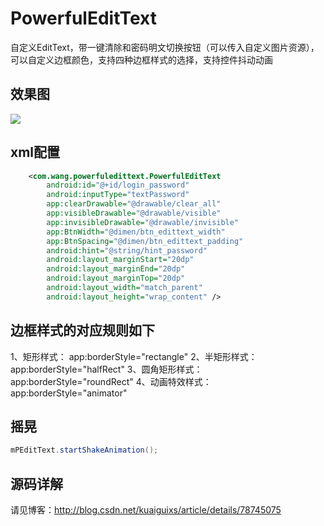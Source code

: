 # PowerfulEditText
自定义EditText，带一键清除和密码明文切换按钮（可以传入自定义图片资源），可以自定义边框颜色，支持四种边框样式的选择，支持控件抖动动画

## 效果图
![](http://bmob-cdn-15184.b0.upaiyun.com/2017/12/10/f174bcf840a6eea4800049f754739980.gif)

## xml配置
``` xml
    <com.wang.powerfuledittext.PowerfulEditText
        android:id="@+id/login_password"
        android:inputType="textPassword"
        app:clearDrawable="@drawable/clear_all"
        app:visibleDrawable="@drawable/visible"
        app:invisibleDrawable="@drawable/invisible"
        app:BtnWidth="@dimen/btn_edittext_width"
        app:BtnSpacing="@dimen/btn_edittext_padding"
        android:hint="@string/hint_password"
        android:layout_marginStart="20dp"
        android:layout_marginEnd="20dp"
        android:layout_marginTop="20dp"
        android:layout_width="match_parent"
        android:layout_height="wrap_content" />
```

## 边框样式的对应规则如下
1、矩形样式：		app:borderStyle="rectangle"
2、半矩形样式：		app:borderStyle="halfRect"
3、圆角矩形样式：	app:borderStyle="roundRect"
4、动画特效样式：	app:borderStyle="animator"

## 摇晃
``` java
mPEditText.startShakeAnimation();
```

## 源码详解
请见博客：http://blog.csdn.net/kuaiguixs/article/details/78745075
